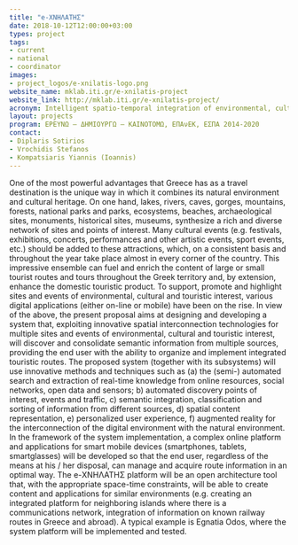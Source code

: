 ```yaml
---
title: "e-ΧΝΗΛΑΤΗΣ"
date: 2018-10-12T12:00:00+03:00
types: project
tags:
- current
- national
- coordinator
images: 
- project_logos/e-xnilatis-logo.png
website_name: mklab.iti.gr/e-xnilatis-project
website_link: http://mklab.iti.gr/e-xnilatis-project/ 
acronym: Intelligent spatio-temporal integration of environmental, cultural and touristic routes
layout: projects
program: ΕΡΕΥΝΩ – ΔΗΜΙΟΥΡΓΩ – ΚΑΙΝΟΤΟΜΩ, ΕΠΑνΕΚ, ΕΣΠΑ 2014-2020
contact: 
- Diplaris Sotirios
- Vrochidis Stefanos
- Kompatsiaris Yiannis (Ioannis)
---
```

One of the most powerful advantages that Greece has as a travel destination is the unique way in which it combines its natural environment and cultural heritage. On one hand, lakes, rivers, caves, gorges, mountains, forests, national parks and parks, ecosystems, beaches, archaeological sites, monuments, historical sites, museums, synthesize a rich and diverse network of sites and points of interest. Many cultural events (e.g. festivals, exhibitions, concerts, performances and other artistic events, sport events, etc.) should be added to these attractions, which, on a consistent basis and throughout the year take place almost in every corner of the country. This impressive ensemble can fuel and enrich the content of large or small tourist routes and tours throughout the Greek territory and, by extension, enhance the domestic touristic product.
To support, promote and highlight sites and events of environmental, cultural and touristic interest, various digital applications (either on-line or mobile) have been on the rise. 
In view of the above, the present proposal aims at designing and developing a system that, exploiting innovative spatial interconnection technologies for multiple sites and events of environmental, cultural and touristic interest, will discover and consolidate semantic information from multiple sources, providing the end user with the ability to organize and implement integrated touristic routes.
The proposed system (together with its subsystems) will use innovative methods and techniques such as (a) the (semi-) automated search and extraction of real-time knowledge from online resources, social networks, open data and sensors; b) automated discovery points of interest, events and traffic, c) semantic integration, classification and sorting of information from different sources, d) spatial content representation, e) personalized user experience, f) augmented reality  for the interconnection of the digital environment with the natural environment. In the framework of the system implementation, a complex online platform and applications for smart mobile devices (smartphones, tablets, smartglasses) will be developed so that the end user, regardless of the means at his / her disposal, can manage and acquire route information in an optimal way. The e-ΧΝΗΛΑΤΗΣ platform will be an open architecture tool that, with the appropriate space-time constraints, will be able to create content and applications for similar environments (e.g. creating an integrated platform for neighboring islands where there is a communications network, integration of information on known railway routes in Greece and abroad). A typical example is Egnatia Odos, where the system platform will be implemented and tested.
